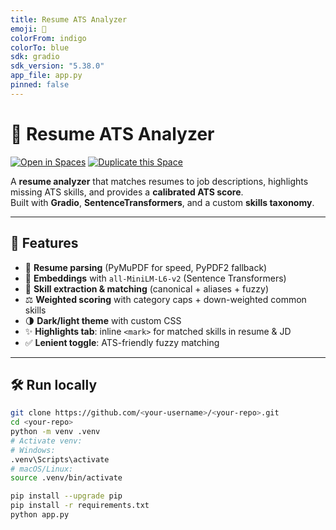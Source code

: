 ```yaml
---
title: Resume ATS Analyzer
emoji: 📄
colorFrom: indigo
colorTo: blue
sdk: gradio
sdk_version: "5.38.0"
app_file: app.py
pinned: false
---
```


# 📄 Resume ATS Analyzer

[![Open in Spaces](https://img.shields.io/badge/%F0%9F%A4%97%20Open%20in%20Spaces-blue?logo=huggingface&logoColor=white)](https://huggingface.co/spaces/your-username/resume-ats-analyzer)
[![Duplicate this Space](https://img.shields.io/badge/Duplicate-Resume%20ATS%20Analyzer-8A2BE2?logo=huggingface&logoColor=white)](https://huggingface.co/spaces/your-username/resume-ats-analyzer?duplicate=true)

A **resume analyzer** that matches resumes to job descriptions, highlights missing ATS skills, and provides a **calibrated ATS score**.  
Built with **Gradio**, **SentenceTransformers**, and a custom **skills taxonomy**.

---

## 🚀 Features
- 📄 **Resume parsing** (PyMuPDF for speed, PyPDF2 fallback)  
- 🧠 **Embeddings** with `all-MiniLM-L6-v2` (Sentence Transformers)  
- 🎯 **Skill extraction & matching** (canonical + aliases + fuzzy)  
- ⚖️ **Weighted scoring** with category caps + down-weighted common skills  
- 🌗 **Dark/light theme** with custom CSS  
- ✨ **Highlights tab**: inline `<mark>` for matched skills in resume & JD  
- ✅ **Lenient toggle**: ATS-friendly fuzzy matching  

---

## 🛠️ Run locally

```bash
git clone https://github.com/<your-username>/<your-repo>.git
cd <your-repo>
python -m venv .venv
# Activate venv:
# Windows:
.venv\Scripts\activate
# macOS/Linux:
source .venv/bin/activate

pip install --upgrade pip
pip install -r requirements.txt
python app.py
